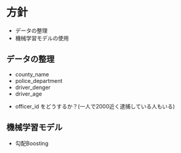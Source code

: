 # 方針

- データの整理
- 機械学習モデルの使用

## データの整理

- county_name
- police_department
- driver_denger
- driver_age

* officer_id をどうするか？(一人で2000近く逮捕している人もいる)


## 機械学習モデル

- 勾配Boosting
